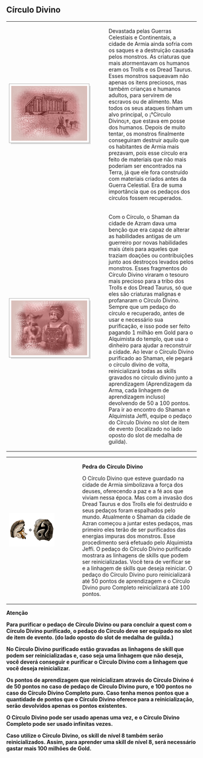 ## Círculo Divino

<html>
  <head>
    <meta charset="utf-8" />
    <meta name="viewport" content="width=device-width" />
  </head>
  <body>

<table border="0" cellpadding="0" cellspacing="0">
	<tr>						
		<td width="250px"><img src="./Quests-Especiais-files/Circulo-Divino-files/wyd_img_circulo-divino-1.gif"></td>
		<td><p>Devastada pelas Guerras Celestiais e Continentais, a cidade de Armia ainda sofria com os saques e a destruição causada pelos monstros. As criaturas que mais atormentavam os humanos eram os Trolls e os Dread Taurus. Esses monstros saqueavam não apenas os itens preciosos, mas também crianças e humanos adultos, para servirem de escravos ou de alimento. Mas todos os seus ataques tinham um alvo principal, o ¡°Circulo Divino¡±, que estava em posse dos humanos. Depois de muito tentar, os monstros finalmente conseguiram destruir aquilo que os habitantes de Armia mais prezavam, pois esse círculo era feito de materiais que não mais poderiam ser encontrados na Terra, já que ele fora construído com materiais criados antes da Guerra Celestial. Era de suma importância que os pedaços dos círculos fossem recuperados.</p></td>
	</tr>
	<tr>						
		<td><img src="./Quests-Especiais-files/Circulo-Divino-files/wyd_img_circulo-divino-2.gif"></td>
		<td><p>Com o Círculo, o Shaman da cidade de Azram dava uma benção que era capaz de alterar as habilidades antigas de um guerreiro por novas habilidades mais úteis para aqueles que traziam doações ou contribuições junto aos destroços levados pelos monstros. Esses fragmentos do Círculo Divino viraram o tesouro mais precioso para a tribo dos Trolls e dos Dread Taurus, só que eles são criaturas malignas e profanaram o Círculo Divino. Sempre que um pedaço do círculo e recuperado, antes de usar e necessário sua purificação, e isso pode ser feito pagando 1 milhão em Gold para o Alquimista do templo, que usa o dinheiro para ajudar a reconstruir a cidade. Ao levar o Círculo Divino purificado ao Shaman, ele pegará o círculo divino de volta, reinicializará todas as skills gravados no círculo divino junto a aprendizagem (Aprendizagem da Arma, cada linhagem de aprendizagem incluso) devolvendo de 50 a 100 pontos. Para ir ao encontro do Shaman e Alquimista Jeffi, equipe o pedaço do Círculo Divino no slot de item de evento (localizado no lado oposto do slot de medalha de guilda).</p></td>	
	</tr>
</table>
<table border="0" cellpadding="0" cellspacing="0">
	<tr>
		<td width="180px"><img src="./Quests-Especiais-files/Circulo-Divino-files/wyd_img_circulo-divino-3.gif"></td>
		<td><p><strong>Pedra do Círculo Divino</strong></p>
			<p>O Círculo Divino que esteve guardado na cidade de Armia simbolizava a força dos deuses, oferecendo a paz e a fé aos que viviam nessa época. Mas com a invasão dos Dread Taurus e dos Trolls ele foi destruído e seus pedaços foram espalhados pelo mundo. Atualmente o Shaman da cidade de Azran começou a juntar estes pedaços, mas primeiro eles terão de ser purificados das energias impuras dos monstros. Esse procedimento será efetuado pelo Alquimista Jeffi. O pedaço do Círculo Divino purificado mostrara as linhagens de skills que podem ser reinicializadas. Você tera de verificar se e a linhagem de skills que deseja reiniciar. O pedaço do Círculo Divino puro reinicializará até 50 pontos de aprendizagem e o Círculo Divino puro Completo reinicializará até 100 pontos.</p></td>
	</tr>
</table>
<p><strong>Atenção<strong></p>
<p>Para purificar o pedaço de Círculo Divino ou para concluir a quest com o Círculo Divino purificado, o pedaço do Círculo deve ser equipado no slot de item de evento. (do lado oposto do slot de medalha de guilda.)</p>
<p>No Círculo Divino purificado estão gravadas as linhagens de skill que podem ser reinicializadas e, caso seja uma linhagem que não deseja, você deverá conseguir e purificar o Círculo Divino com a linhagem que você deseja reinicializar.</p>
<p>Os pontos de aprendizagem que reinicializam através do Círculo Divino é de 50 pontos no caso de pedaço de Círculo Divino puro, e 100 pontos no caso do Círculo Divino Completo puro. Caso tenha menos pontos que a quantidade de pontos que o Círculo Divino oferece para a reinicialização, serão devolvidos apenas os pontos existentes.</p>
<p>O Círculo Divino pode ser usado apenas uma vez, e o Círculo Divino Completo pode ser usado infinitas vezes.</p>
<p>Caso utilize o Círculo Divino, os skill de nível 8 também serão reinicializados. Assim, para aprender uma skill de nível 8, será necessário gastar mais 100 milhões de Gold.</p>
  </body>
</html>
